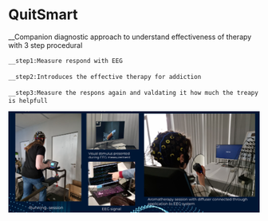 # QuitSmart

__Companion diagnostic approach to understand effectiveness of therapy with 3 step procedural

    __step1:Measure respond with EEG

    __step2:Introduces the effective therapy for addiction

    __step3:Measure the respons again and valdating it how much the treapy is helpfull

![alt text](re.png)



